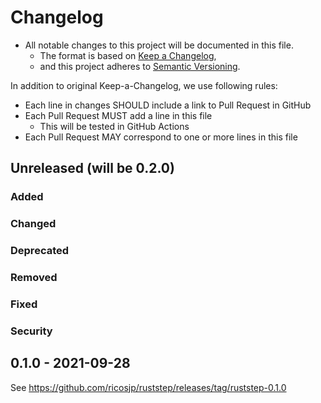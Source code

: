 # Changelog

- All notable changes to this project will be documented in this file.
  - The format is based on [Keep a Changelog](https://keepachangelog.com/en/1.0.0/),
  - and this project adheres to [Semantic Versioning](https://semver.org/spec/v2.0.0.html).

In addition to original Keep-a-Changelog, we use following rules:

- Each line in changes SHOULD include a link to Pull Request in GitHub
- Each Pull Request MUST add a line in this file
  - This will be tested in GitHub Actions
- Each Pull Request MAY correspond to one or more lines in this file

## Unreleased (will be 0.2.0)

### Added
### Changed
### Deprecated
### Removed
### Fixed
### Security

## 0.1.0 - 2021-09-28

See https://github.com/ricosjp/ruststep/releases/tag/ruststep-0.1.0
